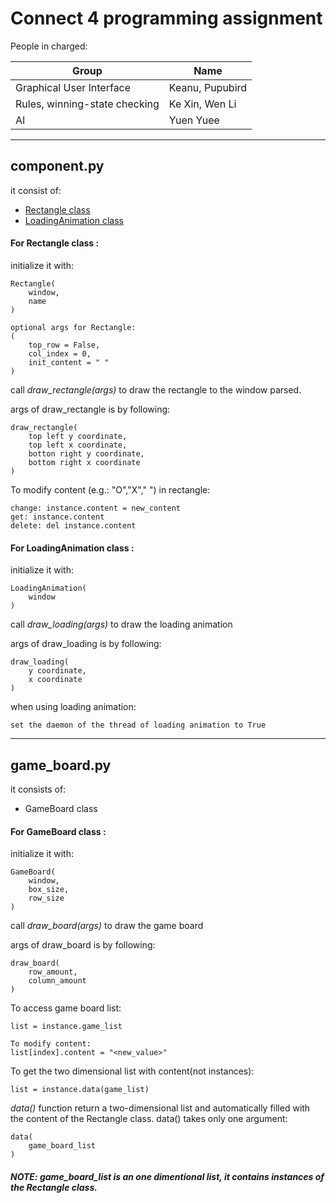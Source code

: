 # Connect 4 programming assignment
People in charged:

Group | Name
------ | -----
Graphical User Interface | Keanu, Pupubird
Rules, winning-state checking | Ke Xin, Wen Li
AI | Yuen Yuee

***

## component.py
it consist of:
* [Rectangle class](#For-Rectangle-class)
* [LoadingAnimation class](#For-LoadingAnimation-class)

#### For Rectangle class : <a name="For-Rectangle-class"></a>

initialize it with:

    Rectangle(
        window,
        name
    )

    optional args for Rectangle:
    (
        top_row = False, 
        col_index = 0, 
        init_content = " "
    )

call *draw_rectangle(args)* to draw the rectangle to the window parsed.

args of draw_rectangle is by following:

    draw_rectangle(
        top left y coordinate,
        top left x coordinate,
        botton right y coordinate,
        bottom right x coordinate
    )

To modify content (e.g.: "O","X"," ") in rectangle:

    change: instance.content = new_content
    get: instance.content
    delete: del instance.content

#### For LoadingAnimation class : <a name="For-LoadingAnimation-class"></a>

initialize it with:

    LoadingAnimation(
        window
    )
call *draw_loading(args)* to draw the loading animation

args of draw_loading is by following:

    draw_loading(
        y coordinate,
        x coordinate
    )

when using loading animation:

    set the daemon of the thread of loading animation to True
   
***
## game_board.py
it consists of:
* GameBoard class

#### For GameBoard class :

initialize it with:

    GameBoard(
        window,
        box_size,
        row_size
    )

call *draw_board(args)* to draw the game board

args of draw_board is by following:

    draw_board(
        row_amount,
        column_amount
    )

To access game board list:

    list = instance.game_list

    To modify content:
    list[index].content = "<new_value>"


To get the two dimensional list with content(not instances):

    list = instance.data(game_list)

*data()* function return a two-dimensional list and automatically filled with the content of the Rectangle class.
data() takes only one argument:

    data(
        game_board_list
    )

##### NOTE: game_board_list is an one dimentional list, it contains instances of the Rectangle class.




